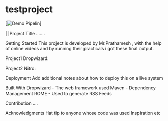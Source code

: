 # testproject


[![Demo Pipelin](https://www.photobox.co.uk/my/photo/full?photo_id=501802114550)]




|
|Project Title
.......

Getting Started
This project is developed by Mr.Prathamesh , with the help of online videos and  by running their practicals i got these final output.

Project1
Dropwizard:






Project2
Nitro:







Deployment
Add additional notes about how to deploy this on a live system

Built With
Dropwizard - The web framework used
Maven - Dependency Management
ROME - Used to generate RSS Feeds

Contribution
....

Acknowledgments
Hat tip to anyone whose code was used
Inspiration
etc
